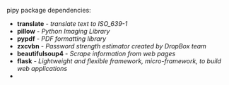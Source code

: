 pipy package dependencies:
- **translate** - _translate text to ISO_639-1_
- **pillow** - _Python Imaging Library_
- **pypdf** - _PDF formatting library_
- **zxcvbn** - _Password strength estimator created by DropBox team_
- **beautifulsoup4** - _Scrape information from web pages_
- **flask** - _Lightweight and flexible framework, micro-framework, to build web applications_
- 
